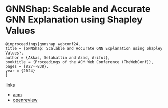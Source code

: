 # GNNShap: Scalable and Accurate GNN Explanation using Shapley Values

```
@inproceedings{gnnshap_webconf24,
title = {GNNShap: Scalable and Accurate GNN Explanation using Shapley Values},
author = {Akkas, Selahattin and Azad, Ariful},
booktitle = {Proceedings of the ACM Web Conference (TheWebConf)},
pages = {827--838},
year = {2024}
}
```

links
- [acm](https://dl.acm.org/doi/10.1145/3589334.3645599)
- [openreview](https://openreview.net/forum?id=CoCiPVtNSu)
